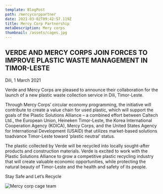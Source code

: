```yaml
---
template: BlogPost
path: /mercycorppartner
date: 2021-03-02T09:42:57.119Z
title: Mercy Corp Partnership
metaDescription: Mery corps
thumbnail: /assets/cages.jpg
---
```

## **VERDE AND MERCY CORPS JOIN FORCES TO IMPROVE PLASTIC WASTE MANAGEMENT IN TIMOR-LESTE**

Dili, 1 March 2021

Verde and Mercy Corps are pleased to announce their collaboration for the launch of a new plastic waste collection service in Dili, Timor-Leste.

Through Mercy Corps’ circular economy programming, the initiative will contribute to create a value chain for used plastic, which will support the goals of the Plastic Solutions Alliance – a combined effort between Caltech Ltd., the European Union, Heineken Timor-Leste, the Korea International Cooperation Agency (KOICA), Mercy Corps, and the United States Agency for International Development (USAID) that utilizes market-based solutions toadvance Timor-Leste toward ‘plastic neutral’ status.

The plastic collected by Verde will be recycled into locally sought-after products and construction materials. Verde is excited to work with the Plastic Solutions Alliance to grow a competitive plastic recycling industry that will create valuable economic opportunities, while protecting the natural beauty of Timor-Leste and the health and safety of its people.

Stay Safe and Let’s Recycle

![Mercy corp cage team](/assets/mercycage.jpg "Mercy Corp Cage Team")
